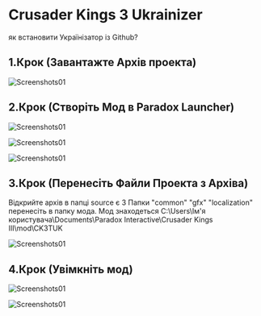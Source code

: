 # Crusader Kings 3 Ukrainizer
як встановити Українізатор із Github?

1.Крок (Завантажте Архів проекта)
---
![Screenshots01](https://raw.githubusercontent.com/EYELESS-UA/Ck3UkMod/main/Assets/Image/01T.png)

2.Крок (Створіть Мод в Paradox Launcher)
---
![Screenshots01](https://raw.githubusercontent.com/EYELESS-UA/Ck3UkMod/main/Assets/Image/02t.png)

![Screenshots01](https://raw.githubusercontent.com/EYELESS-UA/Ck3UkMod/main/Assets/Image/03t.png)

![Screenshots01](https://raw.githubusercontent.com/EYELESS-UA/Ck3UkMod/main/Assets/Image/04t.png)

3.Крок (Перенесіть Файли Проекта з Архіва)
---
Відкрийте архів в папці source є 3 Папки "common" "gfx" "localization" перенесіть в папку мода.
Мод знаходеться C:\Users\Ім'я користувача\Documents\Paradox Interactive\Crusader Kings III\mod\CK3TUK

![Screenshots01](https://raw.githubusercontent.com/EYELESS-UA/Ck3UkMod/main/Assets/Image/05t.png)

4.Крок (Увімкніть мод)
---
![Screenshots01](https://raw.githubusercontent.com/EYELESS-UA/Ck3UkMod/main/Assets/Image/06t.png)

![Screenshots01](https://raw.githubusercontent.com/EYELESS-UA/Ck3UkMod/main/Assets/Image/07t.png)
